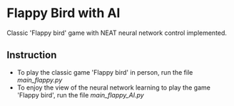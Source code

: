 # Flappy Bird with AI
Classic 'Flappy bird' game with NEAT neural network control implemented.

## Instruction
- To play the classic game 'Flappy bird' in person, run the file _main_flappy.py_
- To enjoy the view of the neural network learning to play the game 'Flappy bird', run the file _main_flappy_AI.py_
